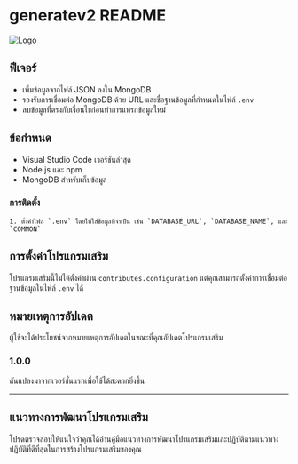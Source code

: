 # generatev2 README

![Logo](https://dev-to-uploads.s3.amazonaws.com/uploads/articles/th5xamgrr6se0x5ro4g6.png)

## ฟีเจอร์

- เพิ่มข้อมูลจากไฟล์ JSON ลงใน MongoDB
- รองรับการเชื่อมต่อ MongoDB ด้วย URL และชื่อฐานข้อมูลที่กำหนดในไฟล์ `.env`
- ลบข้อมูลที่ตรงกับเงื่อนไขก่อนทำการแทรกข้อมูลใหม่

## ข้อกำหนด

- Visual Studio Code เวอร์ชันล่าสุด
- Node.js และ npm
- MongoDB สำหรับเก็บข้อมูล

### การติดตั้ง
    1. ตั้งค่าไฟล์ `.env` โดยให้ใส่ข้อมูลที่จำเป็น เช่น `DATABASE_URL`, `DATABASE_NAME`, และ `COMMON`

## การตั้งค่าโปรแกรมเสริม

โปรแกรมเสริมนี้ไม่ได้ตั้งค่าผ่าน `contributes.configuration` แต่คุณสามารถตั้งค่าการเชื่อมต่อฐานข้อมูลในไฟล์ `.env` ได้


## หมายเหตุการอัปเดต

ผู้ใช้จะได้ประโยชน์จากหมายเหตุการอัปเดตในขณะที่คุณอัปเดตโปรแกรมเสริม

### 1.0.0
ดันแปลงมาจากเวอร์ชั่นแรกเพื่อใช้ได้สะดวกยิ่งขึ้น

---

## แนวทางการพัฒนาโปรแกรมเสริม

โปรดตรวจสอบให้แน่ใจว่าคุณได้อ่านคู่มือแนวทางการพัฒนาโปรแกรมเสริมและปฏิบัติตามแนวทางปฏิบัติที่ดีที่สุดในการสร้างโปรแกรมเสริมของคุณ